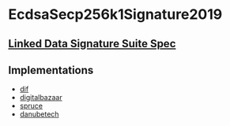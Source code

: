 # EcdsaSecp256k1Signature2019

## [Linked Data Signature Suite Spec](https://w3c-ccg.github.io/lds-ecdsa-secp256k1-2019/)

## Implementations

- [dif](https://github.com/decentralized-identity/lds-ecdsa-secp256k1-2019.js)
- [digitalbazaar](https://github.com/digitalbazaar/secp256k1-key-pair)
- [spruce](https://docs.rs/ssi/0.2.0/ssi/ldp/struct.EcdsaSecp256k1Signature2019.html)
- [danubetech](https://github.com/weboftrustinfo/ld-signatures-java)
